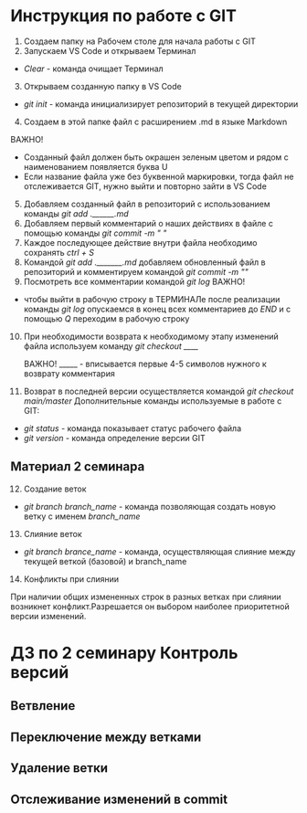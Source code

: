 # Инструкция по работе с GIT 

1. Создаем папку на Рабочем столе для начала работы с GIT
2. Запускаем VS Code и открываем Терминал 
* *Clear* - команда очищает Терминал
3. Открываем созданную папку в VS Code
* *git init* - команда инициализирует репозиторий в текущей директории
4. Создаем в этой папке файл с расширением .md в языке Markdown

ВАЖНО! 
* Созданный файл должен быть окрашен зеленым цветом и рядом с наименованием появляется буква U
* Если название файла уже без буквенной маркировки, тогда файл не отслеживается GIT, нужно выйти и повторно зайти в VS Code
5. Добавляем созданный файл в репозиторий с использованием команды *git add .\______.md*
6. Добавляем первый комментарий о наших действиях в файле с помощью команды *git commit -m " "*
7. Каждое последующее действие внутри файла необходимо сохранять *ctrl + S*
8. Командой *git add .\_______.md* добавляем обновленный файл в репозиторий и комментируем командой *git commit -m ""*
9. Посмотреть все комментарии командой *git log*
ВАЖНО! 
* чтобы выйти в рабочую строку в ТЕРМИНАЛе после реализации команды *git log* опускаемся в конец всех комментариев до *END* и с помощью *Q* переходим в рабочую строку
10. При необходимости возврата к необходимому этапу изменений файла используем команду *git checkout ____* 

     ВАЖНО! _____ - вписывается первые 4-5 символов нужного к возврату комментария
 11. Возврат в последней версии осуществляется командой *git checkout main/master*
 Дополнительные команды используемые в работе с GIT:
 * *git status* - команда показывает статус рабочего файла
 * *git version* - команда определение версии GIT
 
## Материал 2 семинара 

12. Создание веток
* *git branch branch_name* - команда позволяющая создать новую ветку с именем *branch_name*

13. Слияние веток

* *git branch brance_name* - команда, осуществляющая слияние между текущей веткой (базовой) и branch_name

14. Конфликты при слиянии

При наличии общих измененных строк в разных ветках при слиянии возникнет конфликт.Разрешается он выбором наиболее приоритетной версии изменений.

# ДЗ по 2 семинару Контроль версий
## Ветвление 

## Переключение между ветками

## Удаление ветки

## Отслеживание изменений в commit
